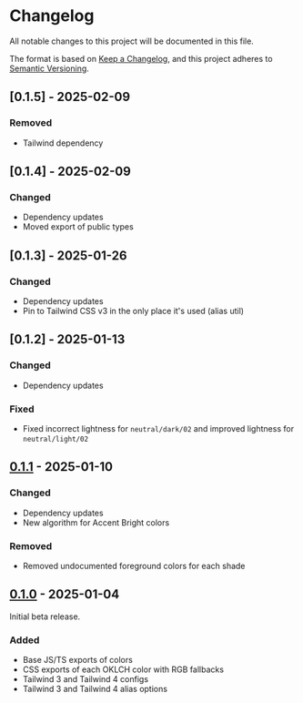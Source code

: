 # Changelog

All notable changes to this project will be documented in this file.

The format is based on [Keep a Changelog](https://keepachangelog.com/en/1.1.0/), and this project adheres to [Semantic Versioning](https://semver.org/spec/v2.0.0.html).

## [0.1.5] - 2025-02-09

### Removed

- Tailwind dependency

## [0.1.4] - 2025-02-09

### Changed

- Dependency updates
- Moved export of public types

## [0.1.3] - 2025-01-26

### Changed

- Dependency updates
- Pin to Tailwind CSS v3 in the only place it's used (alias util)

## [0.1.2] - 2025-01-13

### Changed

- Dependency updates

### Fixed

- Fixed incorrect lightness for `neutral/dark/02` and improved lightness for `neutral/light/02`

## [0.1.1] - 2025-01-10

### Changed

- Dependency updates
- New algorithm for Accent Bright colors

### Removed

- Removed undocumented foreground colors for each shade

## [0.1.0] - 2025-01-04

Initial beta release.

### Added

- Base JS/TS exports of colors
- CSS exports of each OKLCH color with RGB fallbacks
- Tailwind 3 and Tailwind 4 configs
- Tailwind 3 and Tailwind 4 alias options

[0.1.1]: https://github.com/colinhemphill/strum-colors/releases/tag/v0.1.1
[0.1.0]: https://github.com/colinhemphill/strum-colors/releases/tag/v0.1.0
